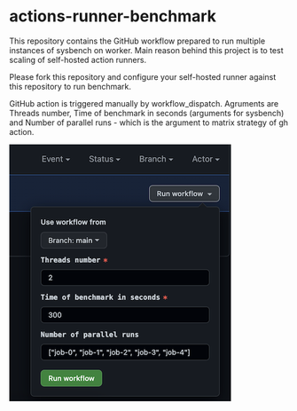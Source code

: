 # actions-runner-benchmark

This repository contains the GitHub workflow prepared to run multiple instances of sysbench on worker.
Main reason behind this project is to test scaling of self-hosted action runners.

Please fork this repository and configure your self-hosted runner against this repository to run benchmark.

GitHub action is triggered manually by workflow_dispatch. 
Agruments are Threads number, Time of benchmark in seconds (arguments for sysbench) 
and Number of parallel runs - which is the argument to matrix strategy of gh action.

![Run workflow](doc/run-workflow.png)

